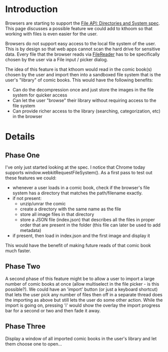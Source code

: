 # Introduction #

Browsers are starting to support the [File API: Directories and System spec](http://www.w3.org/TR/file-system-api/).  This page discusses a possible feature we could add to kthoom so that working with files is even easier for the user.

Browsers do not support easy access to the local file system of the user.  This is by design so that web apps cannot scan the hard drive for sensitive data.  Every file that the browser reads via [FileReader](http://www.w3.org/TR/file-api/) has to be specifically chosen by the user via a File input / picker dialog.

The idea of this feature is that kthoom would read in the comic book(s) chosen by the user and import then into a sandboxed file system that is the user's "library" of comic books.  This would have the following benefits:

  * Can do the decompression once and just store the images in the file system for quicker access
  * Can let the user "browse" their library without requiring access to the file system
  * Can provide richer access to the library (searching, categorization, etc) in the browser

# Details #

## Phase One ##

I've only just started looking at the spec.  I notice that Chrome today supports window.webkitRequestFileSystem().  As a first pass to test out these features we could:

  * whenever a user loads in a comic book, check if the browser's file system has a directory that matches the path/filename exactly.
  * if not present:
    * unzip/unrar the comic
    * create a directory with the same name as the file
    * store all image files in that directory
    * store a JSON file (index.json) that describes all the files in proper order that are present in the folder (this file can later be used to add metadata)
  * if present, then load in index.json and the first image and display it

This would have the benefit of making future reads of that comic book much faster.

## Phase Two ##

A second phase of this feature might be to allow a user to import a large number of comic books at once (allow multiselect in the file picker - is this possible?).  We could have an 'import' button (or just a keyboard shortcut) that lets the user pick any number of files then off in a separate thread does the importing as above but still lets the user do some other action.  While the import is going on, pressing 'i' would show the overlay the import progress bar for a second or two and then fade it away.

## Phase Three ##

Display a window of all imported comic books in the user's library and let them choose one to open...